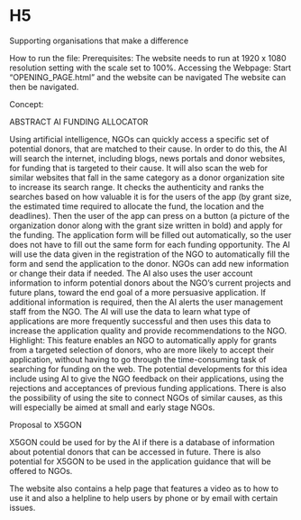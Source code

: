 # H5
Supporting organisations that make a difference

How to run the file: Prerequisites: The website needs to run at 1920 x 1080 resolution setting with the scale set to 100%.
Accessing the Webpage:
Start “OPENING_PAGE.html” and the website can be navigated
The website can then be navigated.

Concept:

ABSTRACT AI FUNDING ALLOCATOR

Using artificial intelligence, NGOs can quickly access a specific set of potential donors, that are matched to their cause. In order to do this, the AI will search the internet, including blogs, news portals and donor websites, for funding that is targeted to their cause. It will also scan the web for similar websites that fall in the same category as a donor organization site to increase its search range. It checks the authenticity and ranks the searches based on how valuable it is for the users of the app (by grant size, the estimated time required to allocate the fund, the location and the deadlines). Then the user of the app can press on a button (a picture of the organization donor along with the grant size written in bold) and apply for the funding. The application form will be filled out automatically, so the user does not have to fill out the same form for each funding opportunity. 
The AI will use the data given in the registration of the NGO to automatically fill the form and send the application to the donor. NGOs can add new information or change their data if needed. The AI also uses the user account information to inform potential donors about the NGO’s current projects and future plans, toward the end goal of a more persuasive application. If additional information is required, then the AI alerts the user management staff from the NGO. The AI will use the data to learn what type of applications are more frequently successful and then uses this data to increase the application quality and provide recommendations to the NGO. Highlight: This feature enables an NGO to automatically apply for grants from a targeted selection of donors, who are more likely to accept their application, without having to go through the time-consuming task of searching for funding on the web. 
The potential developments for this idea include using AI to give the NGO feedback on their applications, using the rejections and acceptances of previous funding applications. There is also the possibility of using the site to connect NGOs of similar causes, as this will especially be aimed at small and early stage NGOs. 

Proposal to X5GON

X5GON could be used for by the AI if there is a database of information about potential donors that can be accessed in future. There is also potential for X5GON to be used in the application guidance that will be offered to NGOs.

The website also contains a help page that features a video as to how to use it and also a helpline to help users by phone or by email with certain issues.
